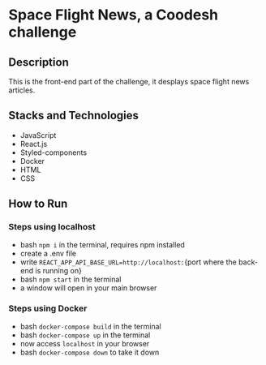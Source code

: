 # Space Flight News, a Coodesh challenge

## Description
This is the front-end part of the challenge, it desplays space flight news articles.

## Stacks and Technologies
- JavaScript
- React.js
- Styled-components
- Docker
- HTML
- CSS

## How to Run
### Steps using localhost
- bash `npm i` in the terminal, requires npm installed
- create a .env file
- write `REACT_APP_API_BASE_URL=http://localhost:`{port where the back-end is running on}
- bash `npm start` in the terminal
- a window will open in your main browser

### Steps using Docker
- bash `docker-compose build` in the terminal
- bash `docker-compose up` in the terminal
- now access `localhost` in your browser
- bash `docker-compose down` to take it down